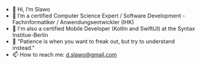 - 👋 Hi, I’m Slawo
- 👀 I’m a certified Computer Science Expert / Software Development  -  Fachinformatiker / Anwendungsentwickler (IHK) 
- 🌱 I'm also a certified Mobile Developer (Kotlin and SwiftUI) at the Syntax Institue-Berlin
- 💞️ "Patience is when you want to freak out, but try to understand instead." 
- 📫 How to reach me: d.slawo@gmail.com

<!---
drAgon-235/drAgon-235 is a ✨ special ✨ repository because its `README.md` (this file) appears on your GitHub profile.
You can click the Preview link to take a look at your changes.
--->
